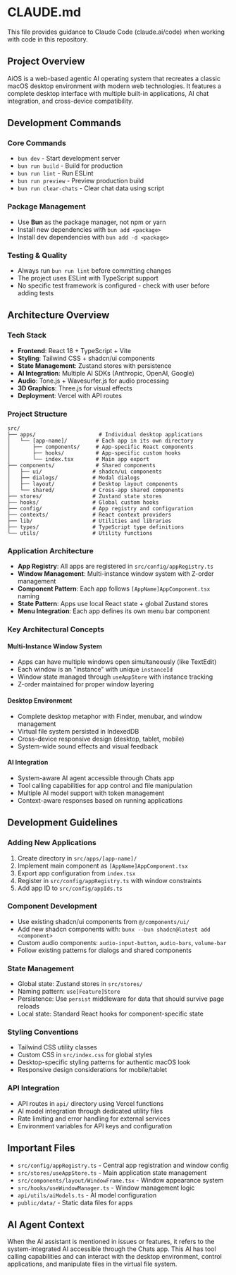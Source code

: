 # CLAUDE.md

This file provides guidance to Claude Code (claude.ai/code) when working with code in this repository.

## Project Overview

AiOS is a web-based agentic AI operating system that recreates a classic macOS desktop environment with modern web technologies. It features a complete desktop interface with multiple built-in applications, AI chat integration, and cross-device compatibility.

## Development Commands

### Core Commands
- `bun dev` - Start development server
- `bun run build` - Build for production  
- `bun run lint` - Run ESLint
- `bun run preview` - Preview production build
- `bun run clear-chats` - Clear chat data using script

### Package Management
- Use **Bun** as the package manager, not npm or yarn
- Install new dependencies with `bun add <package>`
- Install dev dependencies with `bun add -d <package>`

### Testing & Quality
- Always run `bun run lint` before committing changes
- The project uses ESLint with TypeScript support
- No specific test framework is configured - check with user before adding tests

## Architecture Overview

### Tech Stack
- **Frontend**: React 18 + TypeScript + Vite
- **Styling**: Tailwind CSS + shadcn/ui components
- **State Management**: Zustand stores with persistence
- **AI Integration**: Multiple AI SDKs (Anthropic, OpenAI, Google)
- **Audio**: Tone.js + Wavesurfer.js for audio processing
- **3D Graphics**: Three.js for visual effects
- **Deployment**: Vercel with API routes

### Project Structure
```
src/
├── apps/                    # Individual desktop applications
│   └── [app-name]/         # Each app in its own directory
│       ├── components/     # App-specific React components
│       ├── hooks/          # App-specific custom hooks
│       └── index.tsx       # Main app export
├── components/             # Shared components
│   ├── ui/                # shadcn/ui components
│   ├── dialogs/           # Modal dialogs
│   ├── layout/            # Desktop layout components
│   └── shared/            # Cross-app shared components
├── stores/                # Zustand state stores
├── hooks/                 # Global custom hooks
├── config/                # App registry and configuration
├── contexts/              # React context providers
├── lib/                   # Utilities and libraries
├── types/                 # TypeScript type definitions
└── utils/                 # Utility functions
```

### Application Architecture
- **App Registry**: All apps are registered in `src/config/appRegistry.ts`
- **Window Management**: Multi-instance window system with Z-order management
- **Component Pattern**: Each app follows `[AppName]AppComponent.tsx` naming
- **State Pattern**: Apps use local React state + global Zustand stores
- **Menu Integration**: Each app defines its own menu bar component

### Key Architectural Concepts

#### Multi-Instance Window System
- Apps can have multiple windows open simultaneously (like TextEdit)
- Each window is an "instance" with unique `instanceId`
- Window state managed through `useAppStore` with instance tracking
- Z-order maintained for proper window layering

#### Desktop Environment
- Complete desktop metaphor with Finder, menubar, and window management
- Virtual file system persisted in IndexedDB
- Cross-device responsive design (desktop, tablet, mobile)
- System-wide sound effects and visual feedback

#### AI Integration
- System-aware AI agent accessible through Chats app
- Tool calling capabilities for app control and file manipulation
- Multiple AI model support with token management
- Context-aware responses based on running applications

## Development Guidelines

### Adding New Applications
1. Create directory in `src/apps/[app-name]/`
2. Implement main component as `[AppName]AppComponent.tsx`
3. Export app configuration from `index.tsx`
4. Register in `src/config/appRegistry.ts` with window constraints
5. Add app ID to `src/config/appIds.ts`

### Component Development
- Use existing shadcn/ui components from `@/components/ui/`
- Add new shadcn components with: `bunx --bun shadcn@latest add <component>`
- Custom audio components: `audio-input-button`, `audio-bars`, `volume-bar`
- Follow existing patterns for dialogs and shared components

### State Management
- Global state: Zustand stores in `src/stores/`
- Naming pattern: `use[Feature]Store`
- Persistence: Use `persist` middleware for data that should survive page reloads
- Local state: Standard React hooks for component-specific state

### Styling Conventions
- Tailwind CSS utility classes
- Custom CSS in `src/index.css` for global styles
- Desktop-specific styling patterns for authentic macOS look
- Responsive design considerations for mobile/tablet

### API Integration
- API routes in `api/` directory using Vercel functions
- AI model integration through dedicated utility files
- Rate limiting and error handling for external services
- Environment variables for API keys and configuration

## Important Files
- `src/config/appRegistry.ts` - Central app registration and window config
- `src/stores/useAppStore.ts` - Main application state management
- `src/components/layout/WindowFrame.tsx` - Window appearance system
- `src/hooks/useWindowManager.ts` - Window management logic
- `api/utils/aiModels.ts` - AI model configuration
- `public/data/` - Static data files for apps

## AI Agent Context
When the AI assistant is mentioned in issues or features, it refers to the system-integrated AI accessible through the Chats app. This AI has tool calling capabilities and can interact with the desktop environment, control applications, and manipulate files in the virtual file system.